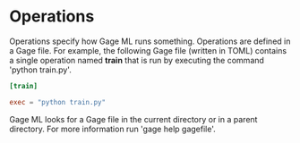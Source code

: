 # Operations

Operations specify how Gage ML runs something. Operations are defined in
a Gage file. For example, the following Gage file (written in TOML)
contains a single operation named **train** that is run by executing the
command 'python train.py'.

``` toml
[train]

exec = "python train.py"
```

Gage ML looks for a Gage file in the current directory or in a parent
directory. For more information run 'gage help gagefile'.
